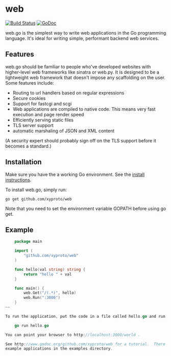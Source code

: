 # web

[![Build Status](https://travis-ci.org/xyproto/web.svg?branch=master)](https://travis-ci.org/xyproto/web)
[![GoDoc](https://godoc.org/github.com/xyproto/web?status.svg)](http://godoc.org/github.com/xyproto/web)

web.go is the simplest way to write web applications in the Go programming
language. It's ideal for writing simple, performant backend web services. 


## Features

web.go should be familiar to people who've developed websites with higher-level
web frameworks like sinatra or web.py. It is designed to be a lightweight web
framework that doesn't impose any scaffolding on the user. Some features
include:

* Routing to url handlers based on regular expressions
* Secure cookies
* Support for fastcgi and scgi
* Web applications are compiled to native code. This means very fast execution
  and page render speed
* Efficiently serving static files
* TLS server support
* automatic marshaling of JSON and XML content

(A security expert should probably sign off on the TLS support before it becomes
a standard.)

## Installation

Make sure you have the a working Go environment. See the [install
instructions](http://golang.org/doc/install.html).

To install web.go, simply run:

    go get github.com/xyproto/web

Note that you need to set the environment variable GOPATH before using go
get. 

## Example
    
~~~ go
    package main

    import (
        "github.com/xyproto/web"
    )

    func hello(val string) string {
        return "hello " + val
    } 

    func main() {
        web.Get("/(.*)", hello)
        web.Run(":3000")
    }
~~

To run the application, put the code in a file called hello.go and run:

    go run hello.go

You can point your browser to http://localhost:3000/world . 

See http://www.godoc.org/github.com/xyproto/web for a tutorial.  There are more
example applications in the examples directory.
